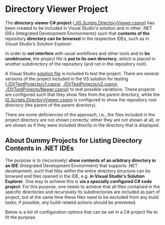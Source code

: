 
# Directory Viewer Project

The **directory viewer C# project** ([./IG.Scripts.DirectoryViewer.csproj](./IG.Scripts.DirectoryViewer.csproj)) has been created to be included in Visual Studio's solution and in other .NET IDEs (Integrated Development Environments) such that **contents of the** repository **directory can be browsed** in the respective IDEs, such as in *Visual Studio's Solution Explorer*.

In order to **not interfere** with usual workflows and other tools and to **be unobtrusive**, the project file is **put to its own directory**, which is placed in another subdirectory of the repository (and not in the repository root).

A Visual Studio [solution file](./DirectoryViewer.sln) is included to test the project. There are several versions of the project included in the VS solution for testing ([./DVTestProjects/v1.csproj](./DVTestProjects/v1.csproj), [./DVTestProjects/v2.csproj](./DVTestProjects/v2.csproj), [./DVTestProjects/Newer.csproj](./DVTestProjects/Newer.csproj)) to test possible variations. These projects are configured such that they show files from the parent directory, while the [IG.Scripts.DirectoryViewer.csproj](./IG.Scripts.DirectoryViewer.csproj) is configured to show the repository root directory (the parent of the parent directory).

There are some deficiencies of the approach, i.e., the files included in the project directory are not shown correctly: either they are not shown at all, or are shown as if they were included directly in the directory that is displayed.

## About Dummy Projects for Listing Directory Contents in .NET IDEs

The purpose is to (recursively) **show contents of an arbitrary directory in an IDE** (Integrated Development Environment) that supports .NET development, such that files within the entire directory structure can be browsed and files opened in the IDE, e.g. **in Visual Studio's Solution Explorer**. One way to achieve this is **via a specially configured C# code project**. For this purpose, one needs to achieve that all files contained in the specific directories and recursively its subdirectories are included as part of project, but at the same time these files need to be excluded from any build tasks; if possible, any build-related actions should be prevented.

Below is a list of configuration options that can be set in a C# project file to fit the purpose.

